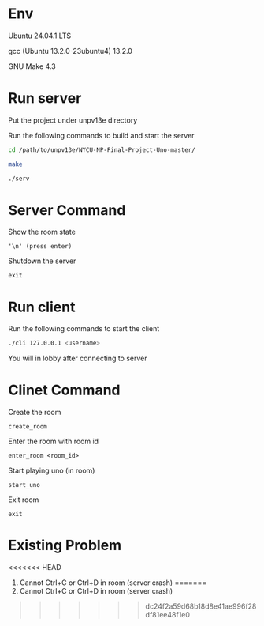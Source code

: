 # Env
Ubuntu 24.04.1 LTS

gcc (Ubuntu 13.2.0-23ubuntu4) 13.2.0

GNU Make 4.3

# Run server
Put the project under unpv13e directory

Run the following commands to build and start the server
```bash
cd /path/to/unpv13e/NYCU-NP-Final-Project-Uno-master/

make

./serv
```

# Server Command
Show the room state
```serv
'\n' (press enter)
```
Shutdown the server
```serv
exit
```

# Run client
Run the following commands to start the client
```bash
./cli 127.0.0.1 <username>
```
You will in lobby after connecting to server

# Clinet Command
Create the room
```cli
create_room
```
Enter the room with room id
```cli
enter_room <room_id>
```
Start playing uno (in room)
```cli
start_uno
```
Exit room
```cli
exit
```

# Existing Problem
<<<<<<< HEAD
1. Cannot Ctrl+C or Ctrl+D in room (server crash)
=======
1. Cannot Ctrl+C or Ctrl+D in room (server crash)
>>>>>>> dc24f2a59d68b18d8e41ae996f28df81ee48f1e0
